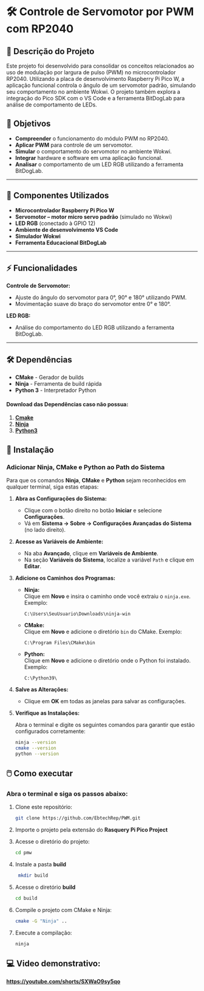 # 🛠️ Controle de Servomotor por PWM com RP2040

## 📜 Descrição do Projeto  

Este projeto foi desenvolvido para consolidar os conceitos relacionados ao uso de modulação por largura de pulso (PWM) no microcontrolador RP2040. Utilizando a placa de desenvolvimento Raspberry Pi Pico W, a aplicação funcional controla o ângulo de um servomotor padrão, simulando seu comportamento no ambiente Wokwi. O projeto também explora a integração do Pico SDK com o VS Code e a ferramenta BitDogLab para análise de comportamento de LEDs.
## 🎯 Objetivos  

- **Compreender** o funcionamento do módulo PWM no RP2040.
- **Aplicar PWM** para controle de um servomotor.
- **Simular** o comportamento do servomotor no ambiente Wokwi.
- **Integrar** hardware e software em uma aplicação funcional.
- **Analisar** o comportamento de um LED RGB utilizando a ferramenta BitDogLab.  

---

## 🚀 Componentes Utilizados  

- **Microcontrolador Raspberry Pi Pico W**
- **Servomotor – motor micro servo padrão** (simulado no Wokwi)
- **LED RGB** (conectado à GPIO 12)
- **Ambiente de desenvolvimento VS Code**
- **Simulador Wokwi**
- **Ferramenta Educacional BitDogLab**

---

## ⚡ Funcionalidades  

**Controle de Servomotor:**
- Ajuste do ângulo do servomotor para 0°, 90° e 180° utilizando PWM.
- Movimentação suave do braço do servomotor entre 0° e 180°.

**LED RGB:**
- Análise do comportamento do LED RGB utilizando a ferramenta BitDogLab.

---

## 🛠️ Dependências

- **CMake** - Gerador de builds 
- **Ninja** - Ferramenta de build rápida 
- **Python 3** - Interpretador Python

#### Download das Dependências caso não possua:
1. [**Cmake**](https://cmake.org/download/)
2. [**Ninja**](https://github.com/ninja-build/ninja/releases)
3. [**Python3**](https://www.python.org/downloads/)

## 🔧 Instalação
###   Adicionar Ninja, CMake e Python ao Path do Sistema  

Para que os comandos **Ninja**, **CMake** e **Python** sejam reconhecidos em qualquer terminal, siga estas etapas:  

1. **Abra as Configurações do Sistema:**  
   - Clique com o botão direito no botão **Iniciar** e selecione **Configurações**.  
   - Vá em **Sistema → Sobre → Configurações Avançadas do Sistema** (no lado direito).  

2. **Acesse as Variáveis de Ambiente:**  
   - Na aba **Avançado**, clique em **Variáveis de Ambiente**.  
   - Na seção **Variáveis do Sistema**, localize a variável `Path` e clique em **Editar**.  

3. **Adicione os Caminhos dos Programas:**  

   - **Ninja:**  
     Clique em **Novo** e insira o caminho onde você extraiu o `ninja.exe`. Exemplo:  
     ```
     C:\Users\SeuUsuario\Downloads\ninja-win
     ```  

   - **CMake:**  
     Clique em **Novo** e adicione o diretório `bin` do CMake. Exemplo:  
     ```
     C:\Program Files\CMake\bin
     ```  

   - **Python:**  
     Clique em **Novo** e adicione o diretório onde o Python foi instalado. Exemplo:  
     ```
     C:\Python39\
     ```  

4. **Salve as Alterações:**  
   - Clique em **OK** em todas as janelas para salvar as configurações.  

5. **Verifique as Instalações:**  

   Abra o terminal e digite os seguintes comandos para garantir que estão configurados corretamente:  

   ```bash
   ninja --version
   cmake --version
   python --version


## 🖱️ Como executar

### Abra o terminal e siga os passos abaixo:


1. Clone este repositório:

   ```bash
   git clone https://github.com/EbtechRep/PWM.git
   ```
2. Importe o projeto pela extensão do **Rasquery Pi Pico Project**

3. Acesse o diretório do projeto:

   ```bash
   cd pmw
   ```

3. Instale a pasta **build**

   ```bash
    mkdir build
   ```

4. Acesse o diretório **build**

   ```bash
   cd build
   ```
5. Compile o projeto com CMake e Ninja:
   ```bash
   cmake -G "Ninja" ..
   ```   
6. Execute a compilação:
   ```bash
   ninja
   ```   
## 💻 Video demonstrativo: 
**https://youtube.com/shorts/SXWaO9sy5qo**
 








